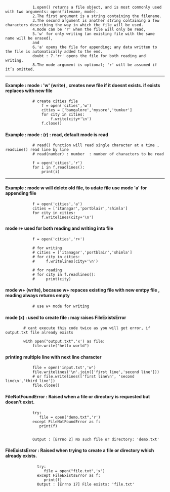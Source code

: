 

                1.open() returns a file object, and is most commonly used with two arguments: open(filename, mode).
                2.The first argument is a string containing the filename. 
                3.The second argument is another string containing a few characters describing the way in which the file will be used. 
                4.mode can be 'r' when the file will only be read, 
                5.'w' for only writing (an existing file with the same name will be erased), 
                and 
                6.'a' opens the file for appending; any data written to the file is automatically added to the end.
                doubt : 7.'r+' opens the file for both reading and writing. 
                8.The mode argument is optional; 'r' will be assumed if it’s omitted.

---

#### Example : mode : 'w' (write) , creates new file if it doesnt exists. if exists replaces with new file      
                
                
                # create cities file 
                    f = open('cities','w')
                    cities = ['bangalore','mysore','tumkur']
                    for city in cities:
                        f.write(city+'\n')
                    f.close()


#### Example : mode : (r) : read, default mode is read
                
                # read() function will read single character at a time , readLine() read line by line
                # read(number) : number  : number of characters to be read
                
                f = open('cities','r')
                for i in f.readlines():         
                    print(i)

---    
    
#### Example : mode w will delete old file, to udate file use mode 'a' for appending file

                f = open('cities','a')
                cities = ['itanagar','portblair','shimla']
                for city in cities:
                    f.writelines(city+'\n')


#### mode r+ used for both reading and writing into file
                
                
                f = open('cities','r+')

                # for writing
                # cities = ['itanagar','portblair','shimla']
                # for city in cities:
                #     f.writelines(city+'\n')

                # for reading
                # for city in f.readlines():
                #     print(city)


#### mode w+ (write), because w+ repaces existing file with new emtpy file , reading always returns empty

                # use w+ mode for writing




#### mode (x) : used to create file : may raises FileExistsError

            # cant execute this code twice as you will get error, if output.txt file already exists
            
            with open("output.txt",'x') as file:
                file.write("hello world")



#### printing multiple line with next line character


                file = open('input.txt','w')
                file.writelines('\n'.join(['first line','second line']))
                # or file.writelines(['first line\n', 'second line\n','third line'])                
                file.close()

#### FileNotFoundError : Raised when a file or directory is requested but doesn’t exist.


                try:
                   file = open("demo.txt",'r')
                except FileNotFoundError as f:
                   print(f)


                Output : [Errno 2] No such file or directory: 'demo.txt'

#### FileExistsError : Raised when trying to create a file or directory which already exists. 

                  try:
                     file = open("file.txt",'x')
                  except FileExistsError as f:
                     print(f)
                  Output : [Errno 17] File exists: 'file.txt'




